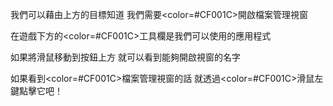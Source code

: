 我們可以藉由上方的目標知道
我們需要<color=#CF001C>開啟檔案管理視窗</color>

在遊戲下方的<color=#CF001C>工具欄</color>是我們可以使用的應用程式

如果將滑鼠移動到按鈕上方
就可以看到能夠開啟視窗的名字

如果看到<color=#CF001C>檔案管理視窗</color>的話
就透過<color=#CF001C>滑鼠左鍵</color>點擊它吧！

